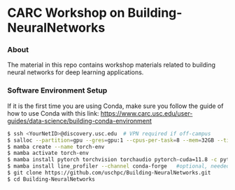 # CARC Workshop on Building-NeuralNetworks

### About
The material in this repo contains workshop materials related to building neural networks for deep learning applications. 

### Software Environment Setup
If it is the first time you are using Conda, make sure you follow the guide of how to use Conda with this link: https://www.carc.usc.edu/user-guides/data-science/building-conda-environment
```bash
$ ssh <YourNetID>@discovery.usc.edu  # VPN required if off-campus
$ salloc --partition=gpu --gres=gpu:1 --cpus-per-task=8 --mem=32GB --time=1:00:00
$ mamba create --name torch-env
$ mamba activate torch-env
$ mamba install pytorch torchvision torchaudio pytorch-cuda=11.8 -c pytorch -c nvidia
$ mamba install line_profiler --channel conda-forge   #optional, needed if you want to use line_profiler function within your code 
$ git clone https://github.com/uschpc/Building-NeuralNetworks.git
$ cd Building-NeuralNetworks
